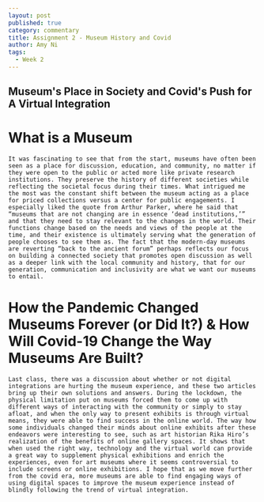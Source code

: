 ```yaml
---
layout: post
published: true
category: commentary
title: Assignment 2 - Museum History and Covid
author: Amy Ni
tags:
  - Week 2
---
```

## Museum's Place in Society and Covid's Push for A Virtual Integration

# What is a Museum 
	It was fascinating to see that from the start, museums have often been seen as a place for discussion, education, and community, no matter if they were open to the public or acted more like private research institutions. They preserve the history of different societies while reflecting the societal focus during their times. What intrigued me the most was the constant shift between the museum acting as a place for priced collections versus a center for public engagements. I especially liked the quote from Arthur Parker, where he said that “museums that are not changing are in essence ‘dead institutions,’” and that they need to stay relevant to the changes in the world. Their functions change based on the needs and views of the people at the time, and their existence is ultimately serving what the generation of people chooses to see them as. The fact that the modern-day museums are reverting “back to the ancient forum” perhaps reflects our focus on building a connected society that promotes open discussion as well as a deeper link with the local community and history, that for our generation, communication and inclusivity are what we want our museums to entail.
    
# How the Pandemic Changed Museums Forever (or Did It?) & How Will Covid-19 Change the Way Museums Are Built?

	Last class, there was a discussion about whether or not digital integrations are hurting the museum experience, and these two articles bring up their own solutions and answers. During the lockdown, the physical limitation put on museums forced them to come up with different ways of interacting with the community or simply to stay afloat, and when the only way to present exhibits is through virtual means, they were able to find success in the online world. The way how some individuals changed their minds about online exhibits after these endeavors were interesting to see, such as art historian Rika Hiro’s realization of the benefits of online gallery spaces. It shows that when used the right way, technology and the virtual world can provide a great way to supplement physical exhibitions and enrich the experiences, even for art museums where it seems controversial to include screens or online exhibitions. I hope that as we move further from the covid era, more museums are able to find engaging ways of using digital spaces to improve the museum experience instead of blindly following the trend of virtual integration.
